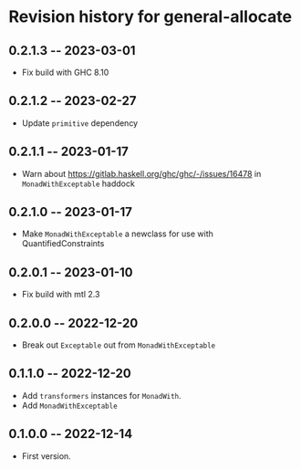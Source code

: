 # Revision history for general-allocate

## 0.2.1.3 -- 2023-03-01

* Fix build with GHC 8.10

## 0.2.1.2 -- 2023-02-27

* Update `primitive` dependency

## 0.2.1.1 -- 2023-01-17

* Warn about https://gitlab.haskell.org/ghc/ghc/-/issues/16478 in `MonadWithExceptable` haddock

## 0.2.1.0 -- 2023-01-17

* Make `MonadWithExceptable` a newclass for use with QuantifiedConstraints

## 0.2.0.1 -- 2023-01-10

* Fix build with mtl 2.3

## 0.2.0.0 -- 2022-12-20

* Break out `Exceptable` out from `MonadWithExceptable`

## 0.1.1.0 -- 2022-12-20

* Add `transformers` instances for `MonadWith`.
* Add `MonadWithExceptable`

## 0.1.0.0 -- 2022-12-14

* First version.
